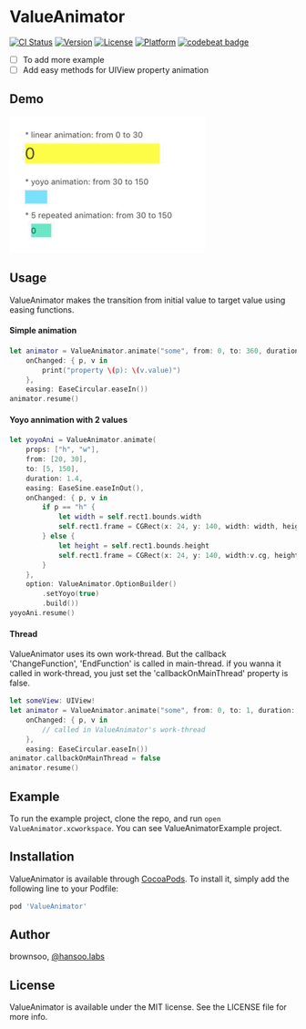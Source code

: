 # ValueAnimator

[![CI Status](http://img.shields.io/travis/brownsoo/ValueAnimator.svg?style=flat)](https://travis-ci.org/brownsoo/ValueAnimator)
[![Version](https://img.shields.io/cocoapods/v/ValueAnimator.svg?style=flat)](http://cocoapods.org/pods/ValueAnimator)
[![License](https://img.shields.io/cocoapods/l/ValueAnimator.svg?style=flat)](http://cocoapods.org/pods/ValueAnimator)
[![Platform](https://img.shields.io/cocoapods/p/ValueAnimator.svg?style=flat)](http://cocoapods.org/pods/ValueAnimator)
[![codebeat badge](https://codebeat.co/badges/ffe86bc0-24d9-4c1d-993c-274d8f803eb5)](https://codebeat.co/projects/github-com-brownsoo-valueanimator-master)

- [ ] To add more example
- [ ] Add easy methods for UIView property animation

## Demo

![Demo for UIView animation](value-animator-example.gif)

## Usage

ValueAnimator makes the transition from initial value to target value using easing functions.

#### Simple animation

```swift
let animator = ValueAnimator.animate("some", from: 0, to: 360, duration: 1.0,
    onChanged: { p, v in 
        print("property \(p): \(v.value)")
    },
    easing: EaseCircular.easeIn())
animator.resume()
```

#### Yoyo annimation with 2 values

```swift
let yoyoAni = ValueAnimator.animate(
    props: ["h", "w"], 
    from: [20, 30], 
    to: [5, 150], 
    duration: 1.4, 
    easing: EaseSine.easeInOut(), 
    onChanged: { p, v in
        if p == "h" {
            let width = self.rect1.bounds.width
            self.rect1.frame = CGRect(x: 24, y: 140, width: width, height:v.cg)
        } else {
            let height = self.rect1.bounds.height
            self.rect1.frame = CGRect(x: 24, y: 140, width:v.cg, height: height)
        }
    }, 
    option: ValueAnimator.OptionBuilder()
        .setYoyo(true)
        .build())
yoyoAni.resume()
```


#### Thread

ValueAnimator uses its own work-thread. But the callback 'ChangeFunction', 'EndFunction' is called in main-thread. if you wanna it called in work-thread, you just set the 'callbackOnMainThread' property is false.

```swift
let someView: UIView!
let animator = ValueAnimator.animate("some", from: 0, to: 1, duration: 1.0,
    onChanged: { p, v in 
        // called in ValueAnimator's work-thread
    },
    easing: EaseCircular.easeIn())
animator.callbackOnMainThread = false
animator.resume()
```

## Example

To run the example project, clone the repo, and run `open ValueAnimator.xcworkspace`. 
You can see ValueAnimatorExample project.

## Installation

ValueAnimator is available through [CocoaPods](http://cocoapods.org). To install
it, simply add the following line to your Podfile:

```ruby
pod 'ValueAnimator'
```

## Author

brownsoo, [@hansoo.labs](https://twitter.com/hansoolabs)

## License

ValueAnimator is available under the MIT license. See the LICENSE file for more info.
